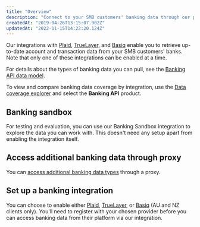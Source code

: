 ```yaml
---
title: "Overview"
description: "Connect to your SMB customers' banking data through our partner providers"
createdAt: "2019-04-26T13:15:07.902Z"
updatedAt: "2022-11-15T14:22:20.124Z"
---
```


Our integrations with <a  class="external" href="https://plaid.com/" target="_blank">Plaid</a>, <a  class="external" href="https://truelayer.com/" target="_blank">TrueLayer</a>, and <a  class="external" href="https://basiq.io/" target="_blank">Basiq</a> enable you to retrieve up-to-date account and transaction data from your SMB customers' banks. Note that only one of these integrations can be enabled at a time.

For details about the types of banking data you can pull, see the [Banking API data model](https://docs.codat.io/docs/data-model-banking).

To view and compare banking data coverage by integration, use the <a  class="external" href="https://knowledge.codat.io/supported-features/banking?view=tab-by-data-type&integrationKey=evqv&dataType=bankAccounts" target="_blank">Data coverage explorer</a> and select the **Banking API** product.

## Banking sandbox

For testing and evaluation, you can use our Banking Sandbox integration to explore the data you can work with. This doesn't need any setup apart from enabling the integration itself.

## Access additional banking data through proxy

You can [access additional banking data types](https://docs.codat.io/docs/proxy-access-banking-data) through a proxy.

## Set up a banking integration

You can choose to enable either [Plaid](https://docs.codat.io/docs/banking-plaid), [TrueLayer](https://docs.codat.io/docs/banking-truelayer), or [Basiq](https://docs.codat.io/docs/banking-basiq) (AU and NZ clients only). You'll need to register with your chosen provider before you can access banking data from their platform via our integration.
